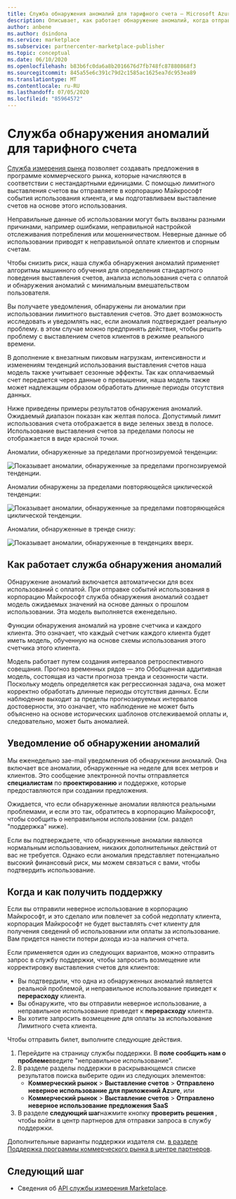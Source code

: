 ```yaml
---
title: Служба обнаружения аномалий для тарифного счета — Microsoft Azure Marketplace
description: Описывает, как работает обнаружение аномалий, когда отправляются уведомления и что делать с ними, а также варианты поддержки.
author: anbene
ms.author: dsindona
ms.service: marketplace
ms.subservice: partnercenter-marketplace-publisher
ms.topic: conceptual
ms.date: 06/10/2020
ms.openlocfilehash: b83b6fc0da6a8b2016676d7fb748fc87880868f3
ms.sourcegitcommit: 845a55e6c391c79d2c1585ac1625ea7dc953ea89
ms.translationtype: MT
ms.contentlocale: ru-RU
ms.lasthandoff: 07/05/2020
ms.locfileid: "85964572"
---
```

# <a name="anomaly-detection-service-for-metered-billing"></a>Служба обнаружения аномалий для тарифного счета

[Служба измерения рынка](marketplace-metering-service-apis-faq.md) позволяет создавать предложения в программе коммерческого рынка, которые начисляются в соответствии с нестандартными единицами. С помощью лимитного выставления счетов вы отправляете в корпорацию Майкрософт события использования клиента, и мы подготавливаем выставление счетов на основе этого использования.

Неправильные данные об использовании могут быть вызваны разными причинами, например ошибками, неправильной настройкой отслеживания потребления или мошенничеством. Неверные данные об использовании приводят к неправильной оплате клиентов и спорным счетам.

Чтобы снизить риск, наша служба обнаружения аномалий применяет алгоритмы машинного обучения для определения стандартного поведения выставления счетов, анализа использования счета с оплатой и обнаружения аномалий с минимальным вмешательством пользователя.

Вы получаете уведомления, обнаружены ли аномалии при использовании лимитного выставления счетов. Это дает возможность исследовать и уведомлять нас, если аномалия подтверждает реальную проблему. в этом случае можно предпринять действия, чтобы решить проблему с выставлением счетов клиентов в режиме реального времени.

В дополнение к внезапным пиковым нагрузкам, интенсивности и изменениям тенденций использования выставления счетов наша модель также учитывает сезонные эффекты. Так как оплачиваемый счет передается через данные о превышении, наша модель также может надлежащим образом обработать длинные периоды отсутствия данных.

Ниже приведены примеры результатов обнаружения аномалий. Ожидаемый диапазон показан как желтая полоса. Допустимый лимит использования счета отображается в виде зеленых звезд в полосе. Использование выставления счетов за пределами полосы не отображается в виде красной точки.  

Аномалии, обнаруженные за пределами прогнозируемой тенденции:

![Показывает аномалии, обнаруженные за пределами прогнозируемой тенденции.](media/anomaly-1.png)

Аномалии обнаружены за пределами повторяющейся циклической тенденции:

![Показывает аномалии, обнаруженные за пределами повторяющейся циклической тенденции.](media/anomaly-2.png)

Аномалии, обнаруженные в тренде снизу:

![Показывает аномалии, обнаруженные в тенденциях вверх.](media/anomaly-3.png)

## <a name="how-anomaly-detection-service-works"></a>Как работает служба обнаружения аномалий

Обнаружение аномалий включается автоматически для всех использований с оплатой. При отправке событий использования в корпорацию Майкрософт служба обнаружения аномалий создает модель ожидаемых значений на основе данных о прошлом использовании. Эта модель выполняется еженедельно.

Функции обнаружения аномалий на уровне счетчика и каждого клиента. Это означает, что каждый счетчик каждого клиента будет иметь модель, обученную на основе схемы использования этого счетчика этого клиента.

Модель работает путем создания интервалов ретроспективного совещания. Прогноз временных рядов — это Обобщенная аддитивная модель, состоящая из части прогноза тренда и сезонности части. Поскольку модель определяется как регрессионная задача, она может корректно обработать длинные периоды отсутствия данных. Если наблюдение выходит за пределы прогнозируемых интервалов достоверности, это означает, что наблюдение не может быть объяснено на основе исторических шаблонов отслеживаемой оплаты и, следовательно, может быть аномалией.

## <a name="anomaly-detection-notification"></a>Уведомление об обнаружении аномалий

Мы еженедельно заe-mail уведомления об обнаружении аномалий. Она включает все аномалии, обнаруженные на неделе для всех метров и клиентов. Это сообщение электронной почты отправляется **специалистам** по **проектированию** и поддержке, которые предоставляются при создании предложения.

Ожидается, что если обнаруженные аномалии являются реальными проблемами, и если это так, обратитесь в корпорацию Майкрософт, чтобы сообщить о неправильном использовании (см. раздел "поддержка" ниже).

Если вы подтверждаете, что обнаруженные аномалии являются нормальным использованием, никаких дополнительных действий от вас не требуется. Однако если аномалия представляет потенциально высокий финансовый риск, мы можем связаться с вами, чтобы подтвердить использование.  

## <a name="when-and-how-to-get-support"></a>Когда и как получить поддержку

Если вы отправили неверное использование в корпорацию Майкрософт, и это сделало или повлечет за собой недоплату клиента, корпорация Майкрософт не будет выставлять счет клиенту для получения сведений об использовании или оплаты за использование. Вам придется нанести потери дохода из-за наличия отчета.

Если применяется один из следующих вариантов, можно отправить запрос в службу поддержки, чтобы запросить возмещение или корректировку выставления счетов для клиентов:

- Вы подтвердили, что одна из обнаруженных аномалий является реальной проблемой, и неправильное использование приведет к **перерасходу** клиента.
- Вы обнаружите, что вы отправили неверное использование, а неправильное использование приведет к **перерасходу** клиента.
- Вы хотите запросить возмещение для оплаты за использование Лимитного счета клиента.

Чтобы отправить билет, выполните следующие действия.

1. Перейдите на страницу службы поддержки. В **поле сообщить нам о проблеме**введите "неправильное использование".
2. В разделе разделы поддержки в раскрывающемся списке результатов поиска выберите один из следующих элементов:
    - **Коммерческий рынок**  >  **Выставление счетов**  >  **Отправлено неверное использование для приложений Azure**, или
    - **Коммерческий рынок**  >  **Выставление счетов**  >  **Отправлено неверное использование предложения SaaS**
3. В разделе **следующий шаг**нажмите кнопку **проверить решения** , чтобы войти в центр партнеров для отправки запроса в службу поддержки.

Дополнительные варианты поддержки издателя см. [в разделе Поддержка программы коммерческого рынка в центре партнеров](support.md).

## <a name="next-step"></a>Следующий шаг

- Сведения об [API службы измерения Marketplace](marketplace-metering-service-apis.md).
